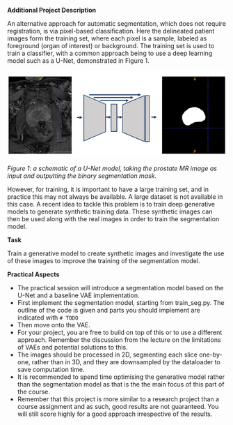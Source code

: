 **Additional Project Description**

An alternative approach for automatic segmentation, which does not require registration, is via pixel-based classification. Here the delineated patient images form the training set, where each pixel is a sample, labeled as foreground (organ of interest) or background. The training set is used to train a classifier, with a common approach being to use a deep learning model such as a U-Net, demonstrated in Figure 1.

![figure 1](segment.png "Title")

*Figure 1: a schematic of a U-Net model, taking the prostate MR image as input and outputting the binary segmentation mask.*

However, for training, it is important to have a large training set, and in practice this may not always be available. A large dataset is not available in this case. A recent idea to tackle this problem is to train deep generative models to generate synthetic training data. These synthetic images can then be used along with the real images in order to train the segmentation model.

**Task**

Train a generative model to create synthetic images and investigate the use of these images to improve the training of the segmentation model.

**Practical Aspects**

* The practical session will introduce a segmentation model based on the U-Net and a baseline VAE implementation.
* First implement the segmentation model, starting from train_seg.py. The outline of the code is given and parts you should implement are indicated with `# TODO`
* Then move onto the VAE.
* For your project, you are free to build on top of this or to use a different approach. Remember the discussion from the lecture on the limitations of VAEs and potential solutions to this.
* The images should be processed in 2D, segmenting each slice one-by-one, rather than in 3D, and they are downsampled by the dataloader to save computation time.
* It is recommended to spend time optimising the generative model rather than the segmentation model as that is the the main focus of this part of the course.
* Remember that this project is more similar to a research project than a course assignment and as such, good results are not guaranteed. You will still score highly for a good approach irrespective of the results.

